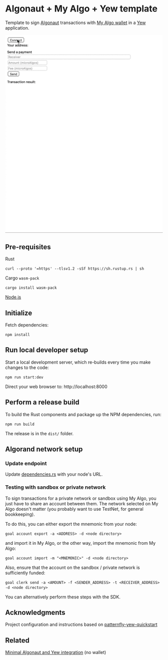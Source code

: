 # Algonaut + My Algo + Yew template

Template to sign [Algonaut](https://github.com/manuelmauro/algonaut) transactions with [My Algo wallet](https://github.com/randlabs/myalgo-connect) in a [Yew](https://github.com/yewstack/yew) application.

![ScreenShot](screen/screenr.gif)

## Pre-requisites

Rust

```
curl --proto '=https' --tlsv1.2 -sSf https://sh.rustup.rs | sh
```

Cargo `wasm-pack`

```
cargo install wasm-pack
```

[Node.js](https://nodejs.org/en/)

## Initialize

Fetch dependencies:

    npm install

## Run local developer setup

Start a local development server, which re-builds every time you make changes to the code:

    npm run start:dev

Direct your web browser to: http://localhost:8000

## Perform a release build

To build the Rust components and package up the NPM dependencies, run:

    npm run build

The release is in the `dist/` folder.

## Algorand network setup

### Update endpoint

Update [dependencies.rs](https://github.com/i-schuetz/algonaut-myalgo-yew-template/blob/master/src/dependencies.rs) with your node's URL.

### Testing with sandbox or private network

To sign transactions for a private network or sandbox using My Algo, you just have to share an account between them. The network selected on My Algo doesn't matter (you probably want to use TestNet, for general bookkeeping).

To do this, you can either export the mnemonic from your node:

```
goal account export -a <ADDRESS> -d <node directory>
```

and import it in My Algo, or the other way, import the mnemonic from My Algo:

```
goal account import -m "<MNEMONIC>" -d <node directory>
```

Also, ensure that the account on the sandbox / private network is sufficiently funded:

```
goal clerk send -a <AMOUNT> -f <SENDER_ADDRESS> -t <RECEIVER_ADDRESS> -d <node directory>
```

You can alternatively perform these steps with the SDK.

## Acknowledgments

Project configuration and instructions based on [patternfly-yew-quickstart](https://github.com/ctron/patternfly-yew-quickstart)

## Related

[Minimal Algonaut and Yew integration](https://github.com/i-schuetz/algorand-yew-example) (no wallet)
